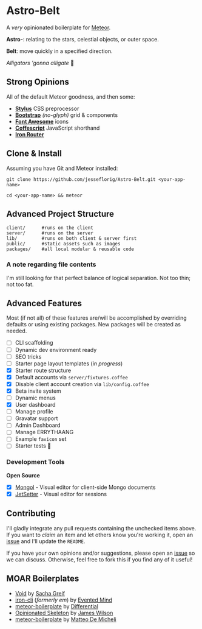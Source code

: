 # Astro-Belt

A *very* opinionated boilerplate for [Meteor](http://www.meteor.com).

**Astro-**: relating to the stars, celestial objects, or outer space.

**Belt**: move quickly in a specified direction.

*Alligators 'gonna alligate* :crocodile:

## Strong Opinions

All of the default Meteor goodness, and then some:

- [**Stylus**](http://learnboost.github.io/stylus) CSS preprocessor
- [**Bootstrap**](http://getbootstrap.com) *(no-glyph)* grid & components
- [**Font Awesome**](http://fortawesome.github.io/Font-Awesome) icons
- [**Coffescript**](http://coffeescript.org) JavaScript shorthand
- [**Iron Router**](http://github.com/iron-meteor/iron-router)

## Clone & Install

Assuming you have Git and Meteor installed:

```
git clone https://github.com/jesseflorig/Astro-Belt.git <your-app-name>

cd <your-app-name> && meteor
```

## Advanced Project Structure

```
client/      #runs on the client
server/      #runs on the server
lib/         #runs on both client & server first
public/      #static assets such as images
packages/    #all local modular & reusable code
```

### A note regarding file contents

I'm still looking for that perfect balance of logical separation. Not too thin; not too fat.

## Advanced Features

Most (if not all) of these features are/will be accomplished by overriding defaults or using existing packages. New packages will be created as needed.

- [ ] CLI scaffolding
- [ ] Dynamic dev environment ready
- [ ] SEO tricks
- [ ] Starter page layout templates (*in progress*)
- [x] Starter route structure
- [x] Default accounts via `server/fixtures.coffee`
- [x] Disable client account creation via `lib/config.coffee`
- [x] Beta invite system
- [ ] Dynamic menus
- [x] User dashboard
 - [ ] Manage profile
 - [ ] Gravatar support
- [ ] Admin Dashboard
 - [ ] Manage ERRYTHAANG
- [ ] Example `favicon` set
- [ ] Starter tests :shit:

### Development Tools

**Open Source**

- [x] [Mongol](github.com/msavin/Mongol) - Visual editor for client-side Mongo documents
- [x] [JetSetter](github.com/msavin/JetSetter) - Visual editor for sessions

## Contributing

I'll gladly integrate any pull requests containing the unchecked items above. If you want to *claim* an item and let others know you're working it, open an [issue](https://github.com/jesseflorig/Astro-Belt/issues) and I'll update the `README`.

If you have your own opinions and/or suggestions, please open an [issue](https://github.com/jesseflorig/Astro-Belt/issues) so we can discuss. Otherwise, feel free to fork this if you find any of it useful!

## MOAR Boilerplates

- [Void](http://github.com/SachaG/Void) by [Sacha Greif](sachagreif.com/)
- [iron-cli](http://github.com/iron-meteor/iron-cli) (*formerly em*) by [Evented Mind](eventedmind.com/)
- [meteor-boilerplate](http://github.com/Differential/meteor-boilerplate) by [Differential](differential.com/)
- [Opinionated Skeleton](http://github.com/jamesdwilson/meteor-jw-opinionated-skeleton) by [James Wilson](github.com/jamesdwilson)
- [meteor-boilerplate](http://github.com/matteodem/meteor-boilerplate) by [Matteo De Micheli](github.com/matteodem)
